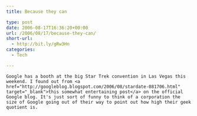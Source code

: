 ```yaml
---
title: Because they can

type: post
date: 2006-08-17T16:36:20+00:00
url: /2006/08/17/because-they-can/
short-url:
  - http://bit.ly/gRw3Hn
categories:
  - Tech

---
```

<div class='microid-mailto+http:sha1:c9e190b0ac77032411b386a1206557366b69919c'>
  
    Google has a booth at the big Star Trek convention in Las Vegas this weekend. I found out from <a href="http://googleblog.blogspot.com/2006/08/stardate-081706.html" target="_blank">this somewhat entertaining post</a> on the official Google blog. It's just sort of funny to think of a corporation the size of Google going out of their way to point out how high their geek quotient is.
  

